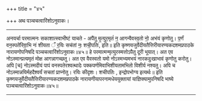 +++
title = "४५"

+++
अथ पञ्चचत्वारिंशोऽनुवाकः।
________________________
अनयर्चा परमात्मनः सकाशात्स्वाभीष्टं याचते -
अपै॑तु मृ॒त्युर॒मृतं॑ न॒ आगन्वैवस्व॒तो नो॒ अभ॑यं
कृणोतु। प॒र्णं वन॒स्पते॑रिवा॒भि नः॑ शीयता ँ
र॒यिः सच॑तां नः॒ शची॒पतिः॑, इति॥
इति कृष्णयजुर्वेदीयतैत्तिरीयारण्यकदशमप्रपाठके नारायणोपनिषदि
पञ्चचत्वारिंशोऽनुवाकः॥४५॥
हे परमात्मन्मृत्युरस्मत्तोऽपैतु दूरी भूयात्। अत एव नोऽस्मान्प्रत्यमृतं मोक्ष आगन्नागच्छतु। अत एव वैवस्वतो यमो नोऽस्मभ्यमभयं नारकदुःखाभावं कृणोतु करोतु। अपि [च] नोऽस्मदीयं पापं वनस्पतेरश्वत्थादेः पक्कपर्णमिवाभिशीयतामभितो विशीर्य नश्यतु। अपि च नोऽस्मान्नयिर्महदैश्वर्यं सचतां प्राप्नोतु। रयिः कीदृशः। शचीपतिः , इन्द्रोपभोग्य इत्यर्थः॥
इति कृष्णयजुर्वेदीयतैत्तिरीयारण्यकदशमप्रपाठके नारायणीयापरनामधेययुक्तायां याज्ञिक्यामुपनिषदि भाष्ये पञ्चचत्वारिंशोऽनुवाकः॥४५॥
________________________
